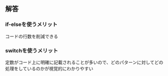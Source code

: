 ## 解答

### if-elseを使うメリット

コードの行数を削減できる

### switchを使うメリット

定数がコード上に明確に記載されることが多いので、どのパターンに対してどの処理をしているのかが視覚的にわかりやすい
